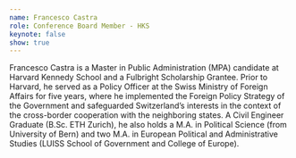 ```yaml
---
name: Francesco Castra
role: Conference Board Member - HKS
keynote: false
show: true
---
```


Francesco Castra is a Master in Public Administration (MPA) candidate at Harvard Kennedy School and a Fulbright Scholarship Grantee. Prior to Harvard, he served as a Policy Officer at the Swiss Ministry of Foreign Affairs for five years, where he implemented the Foreign Policy Strategy of the Government and safeguarded Switzerland’s interests in the context of the cross-border cooperation with the neighboring states. A Civil Engineer Graduate (B.Sc. ETH Zurich), he also holds a M.A. in Political Science (from University of Bern) and two M.A. in European Political and Administrative Studies (LUISS School of Government and College of Europe).
